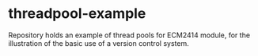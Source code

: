 threadpool-example
==================

Repository holds an example of thread pools for ECM2414 module, for the illustration of the basic use of a version control system.
